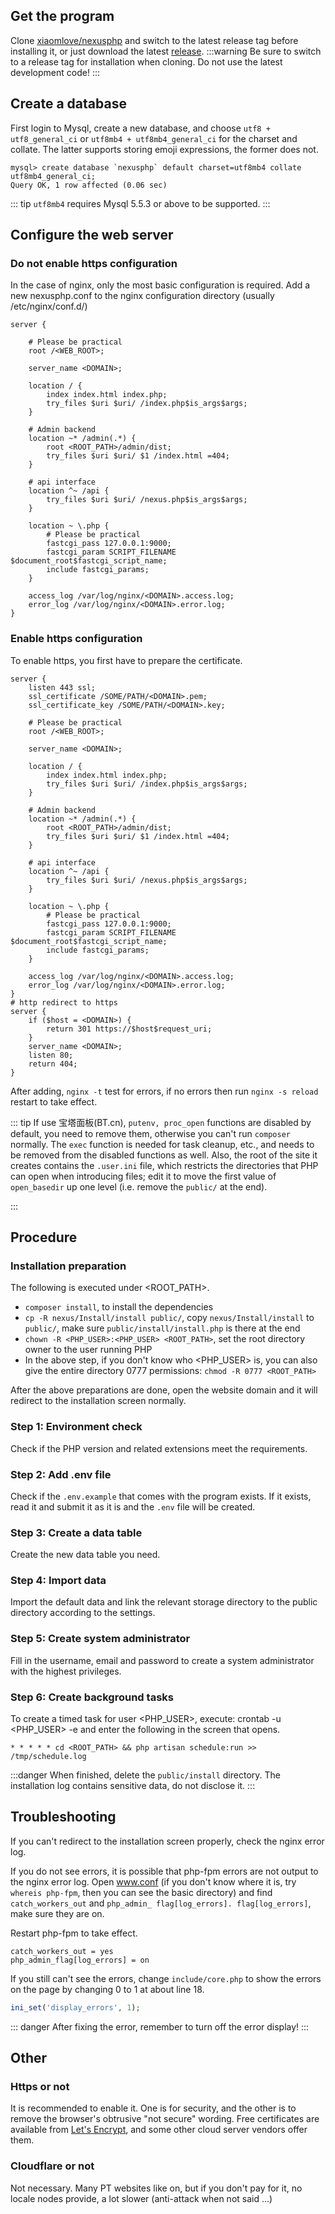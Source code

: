 ## Get the program

Clone [xiaomlove/nexusphp](https://github.com/xiaomlove/nexusphp) and switch to the latest release tag before installing it, or just download the latest [release](https://github.com/xiaomlove/nexusphp/releases).
:::warning
Be sure to switch to a release tag for installation when cloning. Do not use the latest development code!
:::

## Create a database

First login to Mysql, create a new database, and choose `utf8 + utf8_general_ci` or `utf8mb4 + utf8mb4_general_ci` for the charset and collate. The latter supports storing emoji expressions, the former does not.
```
mysql> create database `nexusphp` default charset=utf8mb4 collate utf8mb4_general_ci;
Query OK, 1 row affected (0.06 sec)
```

::: tip
`utf8mb4` requires Mysql 5.5.3 or above to be supported.
:::


## Configure the web server

### Do not enable https configuration
In the case of nginx, only the most basic configuration is required. Add a new nexusphp.conf to the nginx configuration directory (usually /etc/nginx/conf.d/)

```
server {

    # Please be practical
    root /<WEB_ROOT>; 

    server_name <DOMAIN>;

    location / {
        index index.html index.php;
        try_files $uri $uri/ /index.php$is_args$args;
    }

    # Admin backend
    location ~* /admin(.*) {
        root <ROOT_PATH>/admin/dist;
        try_files $uri $uri/ $1 /index.html =404;
    }

    # api interface
    location ^~ /api {
        try_files $uri $uri/ /nexus.php$is_args$args;
    }

    location ~ \.php {
        # Please be practical
        fastcgi_pass 127.0.0.1:9000; 
        fastcgi_param SCRIPT_FILENAME $document_root$fastcgi_script_name;
        include fastcgi_params;
    }

    access_log /var/log/nginx/<DOMAIN>.access.log;
    error_log /var/log/nginx/<DOMAIN>.error.log;
}
```

### Enable https configuration
To enable https, you first have to prepare the certificate.
```
server {
    listen 443 ssl;
    ssl_certificate /SOME/PATH/<DOMAIN>.pem;
    ssl_certificate_key /SOME/PATH/<DOMAIN>.key;

    # Please be practical
    root /<WEB_ROOT>; 

    server_name <DOMAIN>;

    location / {
        index index.html index.php;
        try_files $uri $uri/ /index.php$is_args$args;
    }

    # Admin backend
    location ~* /admin(.*) {
        root <ROOT_PATH>/admin/dist;
        try_files $uri $uri/ $1 /index.html =404;
    }

    # api interface
    location ^~ /api {
        try_files $uri $uri/ /nexus.php$is_args$args;
    }

    location ~ \.php {
        # Please be practical
        fastcgi_pass 127.0.0.1:9000; 
        fastcgi_param SCRIPT_FILENAME $document_root$fastcgi_script_name;
        include fastcgi_params;
    }

    access_log /var/log/nginx/<DOMAIN>.access.log;
    error_log /var/log/nginx/<DOMAIN>.error.log;
}
# http redirect to https
server {
    if ($host = <DOMAIN>) {
        return 301 https://$host$request_uri;
    }
    server_name <DOMAIN>;
    listen 80;
    return 404;
}
```

After adding, `nginx -t` test for errors, if no errors then run `nginx -s reload` restart to take effect.

::: tip
If use 宝塔面板(BT.cn), `putenv, proc_open` functions are disabled by default, you need to remove them, otherwise you can't run `composer` normally. The `exec` function is needed for task cleanup, etc., and needs to be removed from the disabled functions as well.
Also, the root of the site it creates contains the `.user.ini` file, which restricts the directories that PHP can open when introducing files; edit it to move the first value of `open_basedir` up one level (i.e. remove the `public/` at the end).

:::

## Procedure

### Installation preparation

The following is executed under <ROOT_PATH>.
- `composer install`, to install the dependencies 
- `cp -R nexus/Install/install public/`, copy `nexus/Install/install` to `public/`, make sure `public/install/install.php` is there at the end
- `chown -R <PHP_USER>:<PHP_USER> <ROOT_PATH>`, set the root directory owner to the user running PHP
- In the above step, if you don't know who <PHP_USER> is, you can also give the entire directory 0777 permissions: `chmod -R 0777 <ROOT_PATH>`

After the above preparations are done, open the website domain and it will redirect to the installation screen normally.

### Step 1: Environment check
Check if the PHP version and related extensions meet the requirements.

### Step 2: Add .env file
Check if the `.env.example` that comes with the program exists. If it exists, read it and submit it as it is and the `.env` file will be created.

### Step 3: Create a data table
Create the new data table you need.

### Step 4: Import data
Import the default data and link the relevant storage directory to the public directory according to the settings.

### Step 5: Create system administrator
Fill in the username, email and password to create a system administrator with the highest privileges.

### Step 6: Create background tasks
To create a timed task for user <PHP_USER>, execute: crontab -u <PHP_USER> -e and enter the following in the screen that opens.
```
* * * * * cd <ROOT_PATH> && php artisan schedule:run >> /tmp/schedule.log
```
:::danger
When finished, delete the `public/install` directory. The installation log contains sensitive data, do not disclose it.
:::

## Troubleshooting

If you can't redirect to the installation screen properly, check the nginx error log.  

If you do not see errors, it is possible that php-fpm errors are not output to the nginx error log. Open www.conf (if you don't know where it is, try `whereis php-fpm`, then you can see the basic directory) and find `catch_workers_out` and `php_admin_ flag[log_errors]. flag[log_errors]`, make sure they are on.  

Restart php-fpm to take effect.
```
catch_workers_out = yes
php_admin_flag[log_errors] = on
```

If you still can't see the errors, change ``include/core.php`` to show the errors on the page by changing 0 to 1 at about line 18.
``` php
ini_set('display_errors', 1);
```

::: danger
After fixing the error, remember to turn off the error display!
:::

## Other

### Https or not

It is recommended to enable it. One is for security, and the other is to remove the browser's obtrusive "not secure" wording. Free certificates are available from [Let's Encrypt](https://letsencrypt.org/), and some other cloud server vendors offer them.

### Cloudflare or not

Not necessary. Many PT websites like on, but if you don't pay for it, no locale nodes provide, a lot slower (anti-attack when not said ...)
